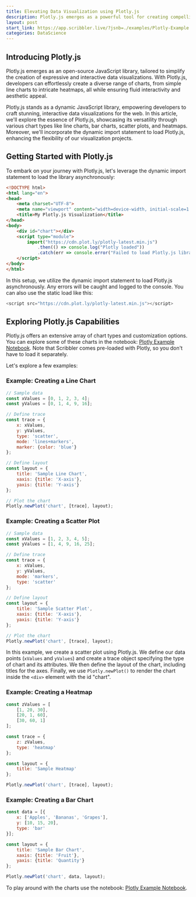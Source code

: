 ```yaml
---
title: Elevating Data Visualization using Plotly.js
description: Plotly.js emerges as a powerful tool for creating compelling data visualizations on the web. We explore creating bar chart, line chart, scatter plot, and heatmap using Plotly.js in html.
layout: post
start_link: https://app.scribbler.live/?jsnb=./examples/Plotly-Example.jsnb
categories: DataScience
---
```


## Introducing Plotly.js

Plotly.js emerges as an open-source JavaScript library, tailored to simplify the creation of expressive and interactive data visualizations. With Plotly.js, developers can effortlessly create a diverse range of charts, from simple line charts to intricate heatmaps, all while ensuring fluid interactivity and aesthetic appeal.

Plotly.js stands as a dynamic JavaScript library, empowering developers to craft stunning, interactive data visualizations for the web. In this article, we'll explore the essence of Plotly.js, showcasing its versatility through various chart types like line charts, bar charts, scatter plots, and heatmaps. Moreover, we'll incorporate the dynamic import statement to load Plotly.js, enhancing the flexibility of our visualization projects.



## Getting Started with Plotly.js

To embark on your journey with Plotly.js, let's leverage the dynamic import statement to load the library asynchronously:

```html
<!DOCTYPE html>
<html lang="en">
<head>
    <meta charset="UTF-8">
    <meta name="viewport" content="width=device-width, initial-scale=1.0">
    <title>My Plotly.js Visualization</title>
</head>
<body>
    <div id="chart"></div>
    <script type="module">
        import("https://cdn.plot.ly/plotly-latest.min.js")
            .then(() => console.log("Plotly loaded"))
            .catch(err => console.error("Failed to load Plotly.js library:", err));
    </script>
</body>
</html>
```

In this setup, we utilize the dynamic import statement to load Plotly.js asynchronously. Any errors will be caught and logged to the console. You can also use the static load like this:

```javascript
<script src="https://cdn.plot.ly/plotly-latest.min.js"></script>
```

## Exploring Plotly.js Capabilities

Plotly.js offers an extensive array of chart types and customization options. You can explore some of these charts in the notebook: [Plotly Example Notebook](https://app.scribbler.live/?jsnb=./examples/Plotly-Example.jsnb). Note that Scribbler comes pre-loaded with Plotly, so you don't have to load it separately.

Let's explore a few examples:

### Example: Creating a Line Chart
```javascript
// Sample data
const xValues = [0, 1, 2, 3, 4];
const yValues = [0, 1, 4, 9, 16];

// Define trace
const trace = {
    x: xValues,
    y: yValues,
    type: 'scatter',
    mode: 'lines+markers',
    marker: {color: 'blue'}
};

// Define layout
const layout = {
    title: 'Sample Line Chart',
    xaxis: {title: 'X-axis'},
    yaxis: {title: 'Y-axis'}
};

// Plot the chart
Plotly.newPlot('chart', [trace], layout);
```

### Example: Creating a Scatter Plot

```javascript
// Sample data
const xValues = [1, 2, 3, 4, 5];
const yValues = [1, 4, 9, 16, 25];

// Define trace
const trace = {
    x: xValues,
    y: yValues,
    mode: 'markers',
    type: 'scatter'
};

// Define layout
const layout = {
    title: 'Sample Scatter Plot',
    xaxis: {title: 'X-axis'},
    yaxis: {title: 'Y-axis'}
};

// Plot the chart
Plotly.newPlot('chart', [trace], layout);
```

In this example, we create a scatter plot using Plotly.js. We define our data points (`xValues` and `yValues`) and create a trace object specifying the type of chart and its attributes. We then define the layout of the chart, including titles for the axes. Finally, we use `Plotly.newPlot()` to render the chart inside the `<div>` element with the id "chart".


### Example: Creating a Heatmap

```javascript
const zValues = [
    [1, 20, 30],
    [20, 1, 60],
    [30, 60, 1]
];

const trace = {
    z: zValues,
    type: 'heatmap'
};

const layout = {
    title: 'Sample Heatmap'
};

Plotly.newPlot('chart', [trace], layout);
```

### Example: Creating a Bar Chart

```javascript
const data = [{
    x: ['Apples', 'Bananas', 'Grapes'],
    y: [10, 15, 20],
    type: 'bar'
}];

const layout = {
    title: 'Sample Bar Chart',
    xaxis: {title: 'Fruit'},
    yaxis: {title: 'Quantity'}
};

Plotly.newPlot('chart', data, layout);
```

To play around with the charts use the notebook: [Plotly Example Notebook](https://app.scribbler.live/?jsnb=./examples/Plotly-Example.jsnb).

